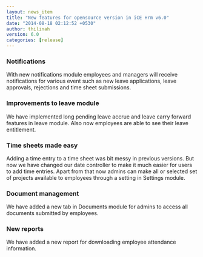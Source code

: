 ```yaml
---
layout: news_item
title: "New features for opensource version in iCE Hrm v6.0"
date: "2014-08-18 02:12:52 +0530"
author: thilinah
version: 6.0
categories: [release]
---
```



### Notifications

With new notifications module employees and managers will receive notifications for various
event such as new leave applications, leave approvals, rejections and time sheet submissions.

### Improvements to leave module

We have implemented long pending leave accrue and leave carry forward features in leave module.
Also now employees are able to see their leave entitlement.

### Time sheets made easy

Adding a time entry to a time sheet was bit messy in previous versions. But now we have changed our
date controller to make it much easier for users to add time entries. Apart from that now admins can
make all or selected set of projects available to employees through a setting in Settings module.

### Document management

We have added a new tab in Documents module for admins to access all documents submitted by employees.

### New reports

We have added a new report for downloading employee attendance information.
